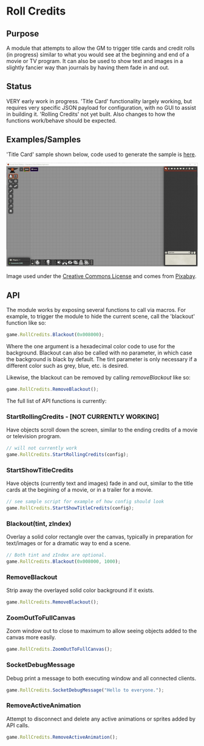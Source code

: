 # Roll Credits

## Purpose

A module that attempts to allow the GM to trigger title cards and credit rolls (in progress) similar to what you would see at the beginning and end of a movie or TV program.  It can also be used to show text and images in a slightly fancier way than journals by having them fade in and out.

## Status

VERY early work in progress.  'Title Card' functionality largely working, but requires very specific JSON payload for configuration, with no GUI to assist in building it.  'Rolling Credits' not yet built.  Also changes to how the functions work/behave should be expected.

## Examples/Samples

'Title Card' sample shown below, code used to generate the sample is [here](./scripts/samples/title.js).

![Fade_In_Title_Demo](./documentation/img/fade_in_title_demo.gif)

Image used under the [Creative Commons License](https://creativecommons.org/publicdomain/zero/1.0/deed.en) and comes from [Pixabay](https://pixabay.com/).

## API

The module works by exposing several functions to call via macros.  For example, to trigger the module to hide the current scene, call the 'blackout' function like so:

```js
game.RollCredits.Blackout(0x008000);
```

Where the one argument is a hexadecimal color code to use for the background.  Blackout can also be called with no parameter, in which case the background is black by default.  The tint parameter is only necessary if a different color such as grey, blue, etc. is desired.

Likewise, the blackout can be removed by calling _removeBlackout_ like so:


```js
game.RollCredits.RemoveBlackout();
```

The full list of API functions is currently:


### StartRollingCredits - [NOT CURRENTLY WORKING]

Have objects scroll down the screen, similar to the ending credits of a movie or television program.

```js
// will not currently work
game.RollCredits.StartRollingCredits(config);
```
### StartShowTitleCredits 

Have objects (currently text and images) fade in and out, similar to the title cards at the begining of a movie, or in a trailer for a movie.

```js
// see sample script for example of how config should look
game.RollCredits.StartShowTitleCredits(config);
```

### Blackout(tint, zIndex) 

Overlay a solid color rectangle over the canvas, typically in preparation for text/images or for a dramatic way to end a scene.

```js
// Both tint and zIndex are optional.
game.RollCredits.Blackout(0x008000, 1000);
```

### RemoveBlackout 

Strip away the overlayed solid color background if it exists.

```js
game.RollCredits.RemoveBlackout();
```

### ZoomOutToFullCanvas 

Zoom window out to close to maximum to allow seeing objects added to the canvas more easily.

```js
game.RollCredits.ZoomOutToFullCanvas();
```

### SocketDebugMessage 

Debug print a message to both executing window and all connected clients.

```js
game.RollCredits.SocketDebugMessage("Hello to everyone.");
```

### RemoveActiveAnimation

 Attempt to disconnect and delete any active animations or sprites added by API calls.

 ```js
game.RollCredits.RemoveActiveAnimation();
```